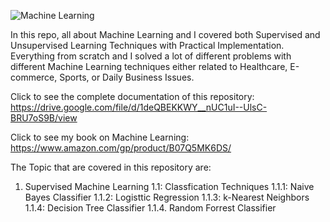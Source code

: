 ![Machine Learning](https://pbs.twimg.com/media/FdM-qm1WQAAWN6b?format=jpg&name=medium)

In this repo, all about Machine Learning and I covered both Supervised and Unsupervised Learning Techniques with Practical Implementation. Everything from scratch and I solved a lot of different problems with different Machine Learning techniques either related to Healthcare, E-commerce, Sports, or Daily Business Issues.

Click to see the complete documentation of this repository: <br>
https://drive.google.com/file/d/1deQBEKKWY__nUC1uI--UlsC-BRU7oS9B/view

Click to see my book on Machine Learning: <br>
https://www.amazon.com/gp/product/B07Q5MK6DS/

The Topic that are covered in this repository are:
1. Supervised Machine Learning
  1.1: Classfication Techniques
    1.1.1: Naive Bayes Classifier
    1.1.2: Logisttic Regression
    1.1.3: k-Nearest Neighbors
    1.1.4: Decision Tree Classifier
    1.1.4. Random Forrest Classifier
